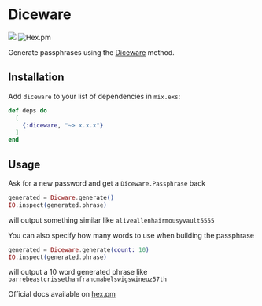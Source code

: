 # Diceware

![](https://github.com/silbermm/diceware/workflows/Build/badge.svg)
![Hex.pm](https://img.shields.io/hexpm/v/diceware?style=flat-square)

Generate passphrases using the [Diceware](https://theworld.com/~reinhold/diceware.html) method.

## Installation

Add `diceware` to your list of dependencies in `mix.exs`:

```elixir
def deps do
  [
    {:diceware, "~> x.x.x"}
  ]
end
```

## Usage

Ask for a new password and get a `Diceware.Passphrase` back
```elixir
generated = Dicware.generate()
IO.inspect(generated.phrase)
```
will output something similar like `aliveallenhairmousyvault5555`

You can also specify how many words to use when building the passphrase
```elixir
generated = Diceware.generate(count: 10)
IO.inspect(generated.phrase)
```
will output a 10 word generated phrase like `barrebeastcrissethanfrancmabelswigswineuz57th`

Official docs available on [hex.pm](https://hexdocs.pm/diceware/0.2.6/Diceware.html)

